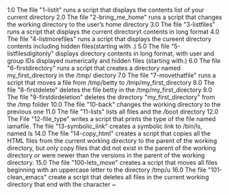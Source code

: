 1.0 The file "1-listit" runs a script that displays the contents list of your current directory
2.0 The file "2-bring_me_home" runs a script that changes the working directory to the user’s home directory
3.0 The file "3-listfiles" runs a script that displays the current directoryt contents in long format
4.0 The file "4-listmorefiles" runs a script that displays the cureent directory contents including hidden files(starting with .)
5.0 The file "5-listfilesdigitonly" displays directory  contents in long format, with user and group IDs displayed numerically and hidden files (starting with.)
6.0 The file "6-firstdirectory" runs a script that creates a directory named my_first_directory in the /tmp/ diectory
7.0 The file "7-movethatfile" runs a script that moves a file from /tmp/betty to /tmp/my_first_directory
8.0 The file "8-firstdelete" deletes the file betty in the  /tmp/my_first_directory
9.0 The file "9-firstdirdeletion" deletes the directory "my_first_directory" from the /tmp folder
10.0 The file "10-back" changes the working directory to the previous one
11.0 The file "11-lists" lists all files and the /boot directory
12.0 The File "12-file_type" writes a script that prints the type of the file named iamafile.
The file "13-symbolic_link" creates a symbolic link to /bin/ls, named ls
14.0 The file "14-copy_html" creates a script that copies all the HTML files from the current working directory to the parent of the working directory, but only copy files that did not exist in the parent of the working directory or were newer than the versions in the parent of the working directory.
15.0 The file "100-lets_move" creates a script that moves all files beginning with an uppercase letter to the directory /tmp/u
16.0 The file "101-clean_emacs" create a script that deletes all files in the current working directory that end with the character ~
